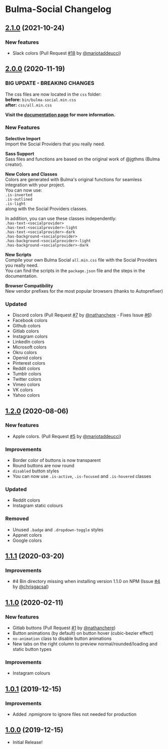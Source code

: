 # Bulma-Social Changelog

## [2.1.0](https://github.com/aldi/bulma-social/tree/2.1.0) (2021-10-24)

### New features

- Slack colors (Pull Request [#18](https://github.com/aldi/bulma-social/pull/18) by [@mariotaddeucci](https://github.com/mariotaddeucci))

## [2.0.0](https://github.com/aldi/bulma-social/tree/2.0.0) (2020-11-19)

### BIG UPDATE - BREAKING CHANGES

The css files are now located in the `css` folder:  
**before:** `bin/bulma-social.min.css`  
**after:** `css/all.min.css`

**Visit the [documentation page](https://aldi.github.io/bulma-social) for more information.**

### New Features

**Selective Import**  
Import the Social Providers that you really need.

**Sass Support**  
Sass files and functions are based on the original work of @jgthms (Bulma creator).

**New Colors and Classes**  
Colors are generated with Bulma's original functions for seamless integration with your project.  
You can now use:  
`.is-inverted`  
`.is-outlined`  
`.is-light`  
along with the Social Providers classes.

In addition, you can use these classes independently:  
`.has-text-<socialprovider>`  
`.has-text-<socialprovider>-light`  
`.has-text-<socialprovider>-dark`  
`.has-background-<socialprovider>`  
`.has-background-<socialprovider>-light`  
`.has-background-<socialprovider>-dark`

**New Scripts**  
Compile your own Bulma Social `all.min.css` file with the Social Providers you really need.  
You can find the scripts in the `package.json` file and the steps in the documentation.

**Browser Compatibility**  
New vendor prefixes for the most popular browsers (thanks to Autoprefixer)

### Updated

- Discord colors (Pull Request [#7](https://github.com/aldi/bulma-social/pull/7) by [@nathanchere](https://github.com/nathanchere) - Fixes Issue [#6](https://github.com/aldi/bulma-social/issues/6))
- Facebook colors
- Github colors
- Gitlab colors
- Instagram colors
- LinkedIn colors
- Microsoft colors
- Okru colors
- Openid colors
- Pinterest colors
- Reddit colors
- Tumblr colors
- Twitter colors
- Vimeo colors
- VK colors
- Yahoo colors

## [1.2.0](https://github.com/aldi/bulma-social/tree/1.2.0) (2020-08-06)

### New features

- Apple colors. (Pull Request [#5](https://github.com/aldi/bulma-social/pull/5) by [@mariotaddeucci](https://github.com/mariotaddeucci))

### Improvements

- Border color of buttons is now transparent
- Round buttons are now round
- `disabled` button styles
- You can now use `.is-active`, `.is-focused` and `.is-hovered` classes

### Updated

- Reddit colors
- Instagram static colours

### Removed

- Unused `.badge` and `.dropdown-toggle` styles
- Appnet colors
- Google colors

## [1.1.1](https://github.com/aldi/bulma-social/tree/1.1.1) (2020-03-20)

### Improvements

- #4 Bin directory missing when installing version 1.1.0 on NPM (Issue [#4](https://github.com/aldi/bulma-social/issues/4) by [@chrisgacsal](https://github.com/chrisgacsal))

## [1.1.0](https://github.com/aldi/bulma-social/tree/1.1.0) (2020-02-11)

### New features

- Gitlab buttons (Pull Request [#1](https://github.com/aldi/bulma-social/pull/1) by [@nathanchere](https://github.com/nathanchere))
- Button animations (by default) on button hover (cubic-bezier effect)
- `no-animation` class to disable button animations
- New tabs on the right column to preview normal/rounded/loading and static button types

### Improvements

- Instagram colours

## [1.0.1](https://github.com/aldi/bulma-social/tree/1.0.1) (2019-12-15)

### Improvements

- Added .npmignore to ignore files not needed for production

## [1.0.0](https://github.com/aldi/bulma-social/tree/1.0.0) (2019-12-15)

- Initial Release!
